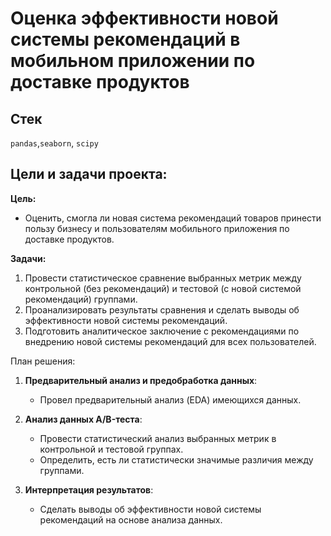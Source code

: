 # Оценка эффективности новой системы рекомендаций в мобильном приложении по доставке продуктов
## Стек
`pandas`,`seaborn`, `scipy`

## Цели и задачи проекта:

**Цель:**
- Оценить, смогла ли новая система рекомендаций товаров принести пользу бизнесу и пользователям мобильного приложения по доставке продуктов.

**Задачи:**
1. Провести статистическое сравнение выбранных метрик между контрольной (без рекомендаций) и тестовой (с новой системой рекомендаций) группами.
2. Проанализировать результаты сравнения и сделать выводы об эффективности новой системы рекомендаций.
3. Подготовить аналитическое заключение с рекомендациями по внедрению новой системы рекомендаций для всех пользователей.

План решения:

1. **Предварительный анализ и предобработка данных**:
   - Провел предварительный анализ (EDA) имеющихся данных.

2. **Анализ данных A/B-теста**:
   - Провести статистический анализ выбранных метрик в контрольной и тестовой группах.
   - Определить, есть ли статистически значимые различия между группами.

3. **Интерпретация результатов**:
   - Сделать выводы об эффективности новой системы рекомендаций на основе анализа данных.
 

